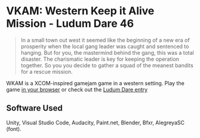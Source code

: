 # VKAM: Western Keep it Alive Mission - Ludum Dare 46

> In a small town out west it seemed like the beginning of a new era of prosperity when the local
 gang leader was caught and sentenced to hanging. But for you, the mastermind behind the gang, this
 was a total disaster. The charismatic leader is key for keeping the operation together. So you you
 decide to gather a squad of the meanest bandits for a rescue mission.

WKAM is a XCOM-inspired gamejam game in a western setting.
Play the game [in your browser](https://aggrathon.github.io/LudumDare46/)
or check out the [Ludum Dare entry](https://ldjam.com/events/ludum-dare/46/wkam-western-keep-it-alive-mission)

## Software Used

Unity, Visual Studio Code, Audacity, Paint.net, Blender, Bfxr, AlegreyaSC (font).
